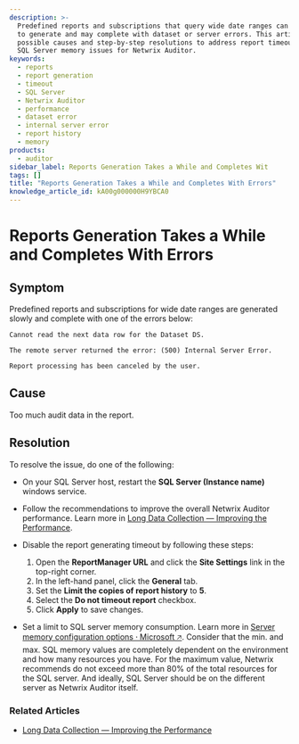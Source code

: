 ```yaml
---
description: >-
  Predefined reports and subscriptions that query wide date ranges can be slow
  to generate and may complete with dataset or server errors. This article lists
  possible causes and step-by-step resolutions to address report timeouts and
  SQL Server memory issues for Netwrix Auditor.
keywords:
  - reports
  - report generation
  - timeout
  - SQL Server
  - Netwrix Auditor
  - performance
  - dataset error
  - internal server error
  - report history
  - memory
products:
  - auditor
sidebar_label: Reports Generation Takes a While and Completes Wit
tags: []
title: "Reports Generation Takes a While and Completes With Errors"
knowledge_article_id: kA00g000000H9YBCA0
---
```


# Reports Generation Takes a While and Completes With Errors

## Symptom

Predefined reports and subscriptions for wide date ranges are generated slowly and complete with one of the errors below:

```text
Cannot read the next data row for the Dataset DS.
```

```text
The remote server returned the error: (500) Internal Server Error.
```

```text
Report processing has been canceled by the user.
```

## Cause

Too much audit data in the report.

## Resolution

To resolve the issue, do one of the following:

- On your SQL Server host, restart the **SQL Server (Instance name)** windows service.

- Follow the recommendations to improve the overall Netwrix Auditor performance. Learn more in [Long Data Collection — Improving the Performance](/docs/kb/auditor/long-data-collection-improving-the-performance.md).

- Disable the report generating timeout by following these steps:
  1. Open the **ReportManager URL** and click the **Site Settings** link in the top-right corner.
  2. In the left-hand panel, click the **General** tab.
  3. Set the **Limit the copies of report history** to **5**.
  4. Select the **Do not timeout report** checkbox.
  5. Click **Apply** to save changes.

- Set a limit to SQL server memory consumption. Learn more in [Server memory configuration options ⸱ Microsoft &#129125;](https://learn.microsoft.com/en-us/sql/database-engine/configure-windows/server-memory-server-configuration-options?view=sql-server-ver16). Consider that the min. and max. SQL memory values are completely dependent on the environment and how many resources you have. For the maximum value, Netwrix recommends do not exceed more than 80% of the total resources for the SQL server. And ideally, SQL Server should be on the different server as Netwrix Auditor itself.

### Related Articles

- [Long Data Collection — Improving the Performance](/docs/kb/auditor/long-data-collection-improving-the-performance.md)
